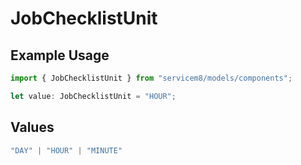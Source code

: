 # JobChecklistUnit

## Example Usage

```typescript
import { JobChecklistUnit } from "servicem8/models/components";

let value: JobChecklistUnit = "HOUR";
```

## Values

```typescript
"DAY" | "HOUR" | "MINUTE"
```